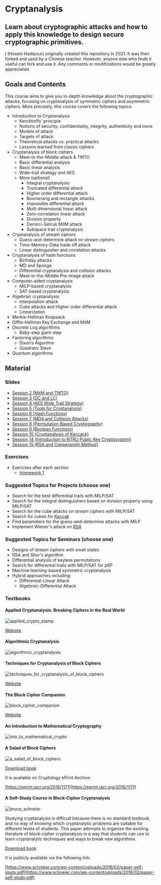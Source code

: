 # Cryptanalysis

## Learn about cryptographic attacks and how to apply this knowledge to design secure cryptographic primitives.

I (Hosein Hadipour) originally created this repository in 2021. 
It was then forked and used by a Chinese teacher. 
However, anyone else who finds it useful can fork and use it. Any comments or modifications would be greatly appreciated.

## Goals and Contents

This course aims to give you in-depth knowledge about the cryptographic attacks, focusing on cryptanalysis of symmetric ciphers and asymmetric ciphers. More precisely, this course covers the following topics:

* Introduction to Cryptanalysis
  * Kerckhoffs' principle
  * Notions of security: confidentiality, integrity, authenticity and more
  * Models of attack
  * Targets of attack
  * Theoretical attacks vs. practical attacks
  * Lessons learned from classic ciphers
* Cryptanalysis of block ciphers
  * Meet-in-the-Middle attack & TMTO
  * Basic differential analysis
  * Basic linear analysis
  * Wide-trail strategy and AES
  * More (optional)
    * Integral cryptanalysis
    * Truncated differential attack
    * Higher order differential attack
    * Boomerang and rectangle attacks
    * Impossible differential attack
    * Multi dimensional linear attack
    * Zero-correlation linear attack
    * Division property
    * Demirci-Selcuk MitM attack
    * Subspace trail cryptanalysis
* Cryptanalysis of stream ciphers
  * Guess-and-determine attack on stream ciphers
  * Time-Memory-Data trade off attack
  * Linear distinguisher and correlation attacks
* Cryptanalysis of hash functions
  * Birthday attacks
  * MD and Sponge
  * Differential cryptanalysis and collision attacks
  * Meet-in-the-Middle Pre-image attack
* Computer-aided cryptanalysis
  * MILP-based cryptanalysis
  * SAT-based cryptanalysis
* Algebraic cryptanalysis
  * Interpolation attack
  * Cube attacks and Higher order differential attack
  * Linearization
* Merkle-Hellman Knapsack
* Diffie-Hellman Key Exchange and MitM
* Discrete Log algorithms
  * Baby-step giant-step
* Factoring algorithms  
  * Dixon’s Algorithm
  * Quadratic Sieve
* Quantum algorithms

## Material

### Slides

* [Session 2 (MitM and TMTO)](Slides/Main/第二节MitM_TMTO.pptx)
* [Session 3 (DC and LC)](Slides/Main/第三节_FEAL_DC_LC.pptx)
* [Session 4 (AES Wide Trail Strategy)](Slides/Main/第四节_AES_wide_trail.pptx)
* [Session 5 (Tools for Cryptanalysis)](Slides/Main/第五节-Tools%20for%20cryptanalysis.pdf)
* [Session 6 (Hash Functions)](Slides/Main/第六节_HashFunctions.pdf)
* [Session 7 (MD4 and Collision Attacks)](Slides/Main/第七节-MD4-collisionAttack.pptx)
* [Session 8 (Permutation Based Cryptography)](Slides/Main/第8节_permutation-based_crypto.pdf)
* [Session 9 (Boolean Functions)](Slides/Main/BF.pdf)
* [Session 10 (Cryptanalysis of Keccack)](Slides/Main/第10节_Cryptanalysis_of_Keccak.pdf)
* [Session 14 (Introduction to NTRU Public Key Cryptosystem)](Slides/Main/第14节-NTRU.pdf)
* [Session 15 (RSA and Coppersmith Method)](Slides/Main/第15节_RSA.pdf)

### Exercises

* Exercises after each section
  * [Homework 1](Exercises/Exercise1/Exercise1.pdf)

### Suggested Topics for Projects (choose one)

* Search for the best differential trails with MILP/SAT
* Search for the integral distinguishers based on division property using MILP/SAT
* Search for the cube attacks on stream ciphers with MILP/SAT
* Search for cubes for [Keccak](https://keccak.team/)
* Find parameters for the guess-and-determine attacks with MILP
* Implement Wiener's attack on [RSA](https://en.wikipedia.org/wiki/RSA_(cryptosystem))

### Suggested Topics for Seminars (choose one)

* Designs of stream ciphers with small states
* RSA and Shor's algorithm
* Differential analysis of keyless permutations
* Search for differential trails with MILP/SAT for pSP
* Machine learning-based symmetric cryptanalysis
* Hybrid approaches including:
  * Differential-Linear Attack
  * Algebraic-Differential Attack

### Textbooks

#### Applied Cryptanalysis: Breaking Ciphers in the Real World

![applied_crypto_stamp](./PageResources/applied_cryptanalysis_stamp.png)

[Website](http://www.cs.sjsu.edu/~stamp/crypto/)

#### Algorithmic Cryptanalysis

![algorithmic_cryptanalysis](./PageResources/agorithmic_cryptanalysis_joux.png)

#### Techniques for Cryptanalysis of Block Ciphers

![techniques_for_cryptanalysis_of_block_ciphers](./PageResources/techniques_for_cryptanalysis_of_block_ciphers.jpeg)

[Website](https://www.springer.com/gp/book/9783642172311)

#### The Block Cipher Companion

![block_cipher_companion](./PageResources/block_cipher_companion.jpg)

[Website](http://www2.mat.dtu.dk/people/Lars.R.Knudsen/bcc/)

#### An Introduction to Mathematical Cryptography

![into_to_mathematical_crypto](./PageResources/intro_to_mathematical_crypto_hoffstein.jpg)

#### A Salad of Block Ciphers

![a_salad_of_block_ciphers](./PageResources/a_salad_of_block_ciphers_avanzi.png)

[Download book](./Books/a_salad_of_block_ciphers.pdf)

It is available on Cryptology ePrint Archive:

[https://eprint.iacr.org/2016/1171](https://eprint.iacr.org/2016/1171)

#### A Self-Study Course in Block-Cipher Cryptanalysis

![bruce_schneier](./PageResources/bruce_schneier.png)

Studying cryptanalysis is difficult because there is no standard textbook, and no way of knowing which cryptanalytic problems are suitable for different levels of students. This paper attempts to organize the existing literature of block-cipher cryptanalysis in a way that students can use to learn cryptanalytic techniques and ways to break new algorithms.

[Download book](./Books/paper_self_study.pdf)

It is publicly available via the following link:

[https://www.schneier.com/wp-content/uploads/2016/02/paper-self-study.pdf](https://www.schneier.com/wp-content/uploads/2016/02/paper-self-study.pdf)
